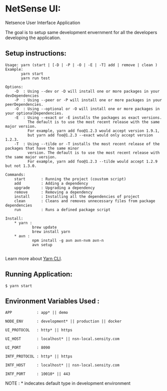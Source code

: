 # NetSense UI:

Netsence User Interface Application

The goal is to setup same development envernment for all the developers developing the application.

## Setup instructions:
```
Usage: yarn (start | [-D | -P | -O | -E | -T] add | remove | clean )
Example: 
       yarn start
       yarn run test
       
Options:
    -D  : Using --dev or -D will install one or more packages in your devDependencies       
    -P  : Using --peer or -P will install one or more packages in your peerDependencies.
    -O  : Using --optional or -O will install one or more packages in your optionalDependencies.
    -E  : Using --exact or -E installs the packages as exact versions.
          The default is to use the most recent release with the same major version.
          For example, yarn add foo@1.2.3 would accept version 1.9.1, 
          but yarn add foo@1.2.3 --exact would only accept version 1.2.3.
    -T  : Using --tilde or -T installs the most recent release of the packages that have the same minor 
          version. The default is to use the most recent release with the same major version.
          For example, yarn add foo@1.2.3 --tilde would accept 1.2.9 but not 1.3.0.

Commands:
    start   	: Running the project (coustom script)
    add     	: Adding a dependency
    upgrade 	: Upgrading a dependency
    remove  	: Removing a dependency
    install		: Installing all the dependencies of project
    clean   	: Cleans and removes unnecessary files from package dependencies
    run     	: Runs a defined package script

Install: 
    * yarn : 
            brew update
            brew install yarn
    * avn : 
            npm install -g avn avn-nvm avn-n
            avn setup
            
```
Learn more about [Yarn CLI][1].

## Running Application:

```
$ yarn start
```

## Environment Variables Used : 

```
APP           : app* || demo

NODE_ENV      : development* || production || docker

UI_PROTOCOL   : http* || https

UI_HOST       : localhost* || nsn-local.sensity.com

UI_PORT       : 8090

INTF_PROTOCOL : http* || https

INTF_HOST     : localhost* || nsn-local.sensity.com

INTF_PORT     : 10010* || 443
```

NOTE : * indecates default type in development environment



[1]: https://yarnpkg.com/en/docs/cli/
